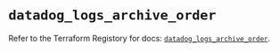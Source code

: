 # `datadog_logs_archive_order`

Refer to the Terraform Registory for docs: [`datadog_logs_archive_order`](https://www.terraform.io/docs/providers/datadog/r/logs_archive_order).
